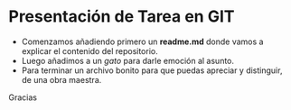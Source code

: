 # Presentación de Tarea en GIT

* Comenzamos añadiendo primero un **readme.md** donde vamos a explicar el contenido del repositorio.
* Luego añadimos a un *gato* para darle emoción al asunto.
* Para terminar un archivo bonito para que puedas apreciar y distinguir, de una obra maestra. 


Gracias
